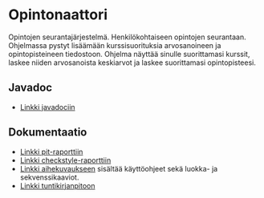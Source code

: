 # Opintonaattori
Opintojen seurantajärjestelmä. Henkilökohtaiseen opintojen seurantaan.
Ohjelmassa pystyt lisäämään kurssisuorituksia arvosanoineen ja opintopisteineen tiedostoon. 
Ohjelma näyttää sinulle suorittamasi kurssit, laskee niiden arvosanoista keskiarvot ja laskee suorittamasi opintopisteesi.

## Javadoc
* [Linkki javadociin](https://htmlpreview.github.io/?https://github.com/enyrhine/Opintonaattori/blob/master/javadocs/index.html)

## Dokumentaatio
* [Linkki pit-raporttiin](https://htmlpreview.github.io/?https://github.com/enyrhine/Opintonaattori/blob/master/dokumentaatio/pit/201705042235/index.html)
* [Linkki checkstyle-raporttiin](https://htmlpreview.github.io/?https://github.com/enyrhine/Opintonaattori/blob/master/dokumentaatio/checkstyle/site/checkstyle.html)
* [Linkki aihekuvaukseen](https://github.com/enyrhine/Opintonaattori/blob/master/dokumentaatio/aiheenKuvausJaRakenne.md)
sisältää käyttöohjeet sekä luokka- ja sekvenssikaaviot.
* [Linkki tuntikirjanpitoon](https://github.com/enyrhine/Opintonaattori/blob/master/dokumentaatio/tuntikirjanpito.md)



